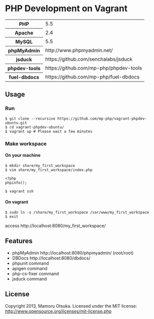 # PHP Development on Vagrant

<table>
<tr>
<th>PHP</th>
<td>5.5</td>
</tr>
<tr>
<th>Apache</th>
<td>2.4</td>
</tr>
<tr>
<th>MySQL</th>
<td>5.5</td>
</tr>
<tr>
<th>phpMyAdmin</th>
<td>http://www.phpmyadmin.net/</td>
</tr>
<tr>
<th>jsduck</th>
<td>https://github.com/senchalabs/jsduck</td>
</tr>
<tr>
<th>phpdev-tools</th>
<td>https://github.com/mp-php/phpdev-tools</td>
</tr>
<tr>
<th>fuel-dbdocs</th>
<td>https://github.com/mp-php/fuel-dbdocs</td>
</tr>
</table>

## Usage

### Run

	$ git clone --recursive https://github.com/mp-php/vagrant-phpdev-ubuntu.git
	$ cd vagrant-phpdev-ubuntu/
	$ vagrant up # Please wait a few minutes

### Make workspace

#### On your machine

	$ mkdir share/my_first_workspace
	$ vim share/my_first_workspace/index.php

	<?php
	phpinfo();

	$ vagrant ssh

#### On vagrant

	$ sudo ln -s /share/my_first_workspace /var/www/my_first_workspace
	$ exit

access http://localhost:8080/my_first_workspace/

## Features

* phpMyAdmin http://localhost:8080/phpmyadmin/ (root/root)
* DBDocs http://localhost:8080/dbdocs/
* phpunit command
* apigen command
* php-cs-fixer command
* jsduck command

## License

Copyright 2013, Mamoru Otsuka. Licensed under the MIT license: http://www.opensource.org/licenses/mit-license.php
